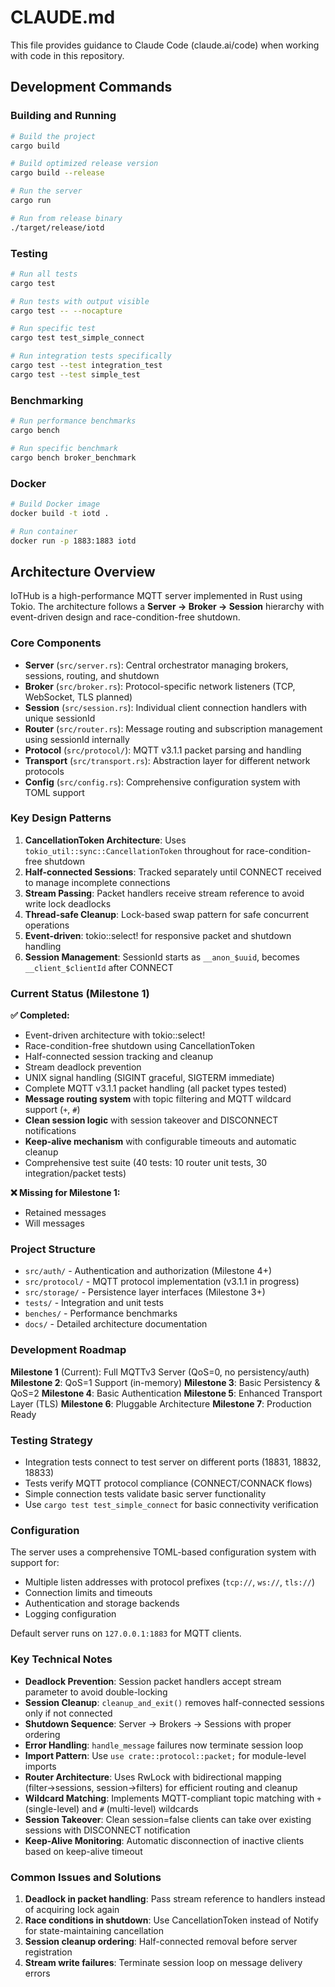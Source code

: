 # CLAUDE.md

This file provides guidance to Claude Code (claude.ai/code) when working with code in this repository.

## Development Commands

### Building and Running
```bash
# Build the project
cargo build

# Build optimized release version
cargo build --release

# Run the server
cargo run

# Run from release binary
./target/release/iotd
```

### Testing
```bash
# Run all tests
cargo test

# Run tests with output visible
cargo test -- --nocapture

# Run specific test
cargo test test_simple_connect

# Run integration tests specifically
cargo test --test integration_test
cargo test --test simple_test
```

### Benchmarking
```bash
# Run performance benchmarks
cargo bench

# Run specific benchmark
cargo bench broker_benchmark
```

### Docker
```bash
# Build Docker image
docker build -t iotd .

# Run container
docker run -p 1883:1883 iotd
```

## Architecture Overview

IoTHub is a high-performance MQTT server implemented in Rust using Tokio. The architecture follows a **Server → Broker → Session** hierarchy with event-driven design and race-condition-free shutdown.

### Core Components

- **Server** (`src/server.rs`): Central orchestrator managing brokers, sessions, routing, and shutdown
- **Broker** (`src/broker.rs`): Protocol-specific network listeners (TCP, WebSocket, TLS planned)
- **Session** (`src/session.rs`): Individual client connection handlers with unique sessionId
- **Router** (`src/router.rs`): Message routing and subscription management using sessionId internally
- **Protocol** (`src/protocol/`): MQTT v3.1.1 packet parsing and handling
- **Transport** (`src/transport.rs`): Abstraction layer for different network protocols
- **Config** (`src/config.rs`): Comprehensive configuration system with TOML support

### Key Design Patterns

1. **CancellationToken Architecture**: Uses `tokio_util::sync::CancellationToken` throughout for race-condition-free shutdown
2. **Half-connected Sessions**: Tracked separately until CONNECT received to manage incomplete connections
3. **Stream Passing**: Packet handlers receive stream reference to avoid write lock deadlocks
4. **Thread-safe Cleanup**: Lock-based swap pattern for safe concurrent operations
5. **Event-driven**: tokio::select! for responsive packet and shutdown handling
6. **Session Management**: SessionId starts as `__anon_$uuid`, becomes `__client_$clientId` after CONNECT

### Current Status (Milestone 1)

**✅ Completed:**
- Event-driven architecture with tokio::select! 
- Race-condition-free shutdown using CancellationToken
- Half-connected session tracking and cleanup
- Stream deadlock prevention
- UNIX signal handling (SIGINT graceful, SIGTERM immediate)
- Complete MQTT v3.1.1 packet handling (all packet types tested)
- **Message routing system** with topic filtering and MQTT wildcard support (`+`, `#`)
- **Clean session logic** with session takeover and DISCONNECT notifications
- **Keep-alive mechanism** with configurable timeouts and automatic cleanup
- Comprehensive test suite (40 tests: 10 router unit tests, 30 integration/packet tests)

**❌ Missing for Milestone 1:**
- Retained messages
- Will messages

### Project Structure
- `src/auth/` - Authentication and authorization (Milestone 4+)
- `src/protocol/` - MQTT protocol implementation (v3.1.1 in progress)
- `src/storage/` - Persistence layer interfaces (Milestone 3+)
- `tests/` - Integration and unit tests
- `benches/` - Performance benchmarks
- `docs/` - Detailed architecture documentation

### Development Roadmap

**Milestone 1** (Current): Full MQTTv3 Server (QoS=0, no persistency/auth)
**Milestone 2**: QoS=1 Support (in-memory)
**Milestone 3**: Basic Persistency & QoS=2
**Milestone 4**: Basic Authentication
**Milestone 5**: Enhanced Transport Layer (TLS)
**Milestone 6**: Pluggable Architecture
**Milestone 7**: Production Ready

### Testing Strategy
- Integration tests connect to test server on different ports (18831, 18832, 18833)
- Tests verify MQTT protocol compliance (CONNECT/CONNACK flows)
- Simple connection tests validate basic server functionality
- Use `cargo test test_simple_connect` for basic connectivity verification

### Configuration
The server uses a comprehensive TOML-based configuration system with support for:
- Multiple listen addresses with protocol prefixes (`tcp://`, `ws://`, `tls://`)
- Connection limits and timeouts
- Authentication and storage backends
- Logging configuration

Default server runs on `127.0.0.1:1883` for MQTT clients.

### Key Technical Notes

- **Deadlock Prevention**: Session packet handlers accept stream parameter to avoid double-locking
- **Session Cleanup**: `cleanup_and_exit()` removes half-connected sessions only if not connected
- **Shutdown Sequence**: Server → Brokers → Sessions with proper ordering
- **Error Handling**: `handle_message` failures now terminate session loop
- **Import Pattern**: Use `use crate::protocol::packet;` for module-level imports
- **Router Architecture**: Uses RwLock with bidirectional mapping (filter→sessions, session→filters) for efficient routing and cleanup
- **Wildcard Matching**: Implements MQTT-compliant topic matching with `+` (single-level) and `#` (multi-level) wildcards
- **Session Takeover**: Clean session=false clients can take over existing sessions with DISCONNECT notification
- **Keep-Alive Monitoring**: Automatic disconnection of inactive clients based on keep-alive timeout

### Common Issues and Solutions

1. **Deadlock in packet handling**: Pass stream reference to handlers instead of acquiring lock again
2. **Race conditions in shutdown**: Use CancellationToken instead of Notify for state-maintaining cancellation
3. **Session cleanup ordering**: Half-connected removal before server registration
4. **Stream write failures**: Terminate session loop on message delivery errors